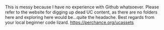 This is messy because I have no experience with Github whatsoever.
Please refer to the website for digging up dead UC content, as there are no folders here and exploring here would be...quite the headache.
Best regards from your local beginner code lizard.
https://perchance.org/ucassets

